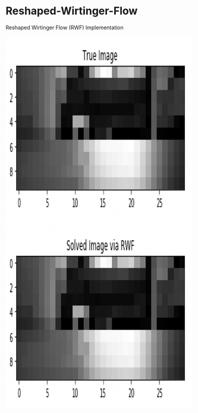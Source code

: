 # Reshaped-Wirtinger-Flow
Reshaped Wirtinger Flow (RWF) Implementation

<p align="center">
  <a href="url"><img src="https://github.com/soominkwon/Reshaped-Wirtinger-Flow/blob/main/rwf_example.png" align="left" height="1000" width="1000" ></a>
</p>

